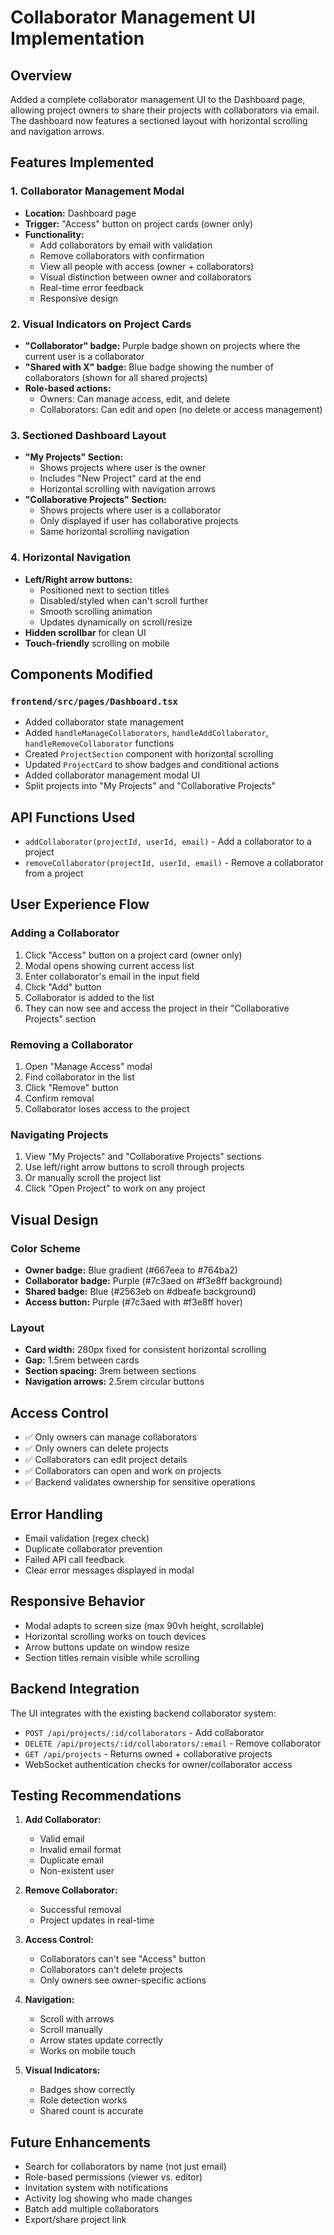 # Collaborator Management UI Implementation

## Overview
Added a complete collaborator management UI to the Dashboard page, allowing project owners to share their projects with collaborators via email. The dashboard now features a sectioned layout with horizontal scrolling and navigation arrows.

## Features Implemented

### 1. Collaborator Management Modal
- **Location:** Dashboard page
- **Trigger:** "Access" button on project cards (owner only)
- **Functionality:**
  - Add collaborators by email with validation
  - Remove collaborators with confirmation
  - View all people with access (owner + collaborators)
  - Visual distinction between owner and collaborators
  - Real-time error feedback
  - Responsive design

### 2. Visual Indicators on Project Cards
- **"Collaborator" badge:** Purple badge shown on projects where the current user is a collaborator
- **"Shared with X" badge:** Blue badge showing the number of collaborators (shown for all shared projects)
- **Role-based actions:**
  - Owners: Can manage access, edit, and delete
  - Collaborators: Can edit and open (no delete or access management)

### 3. Sectioned Dashboard Layout
- **"My Projects" Section:**
  - Shows projects where user is the owner
  - Includes "New Project" card at the end
  - Horizontal scrolling with navigation arrows
- **"Collaborative Projects" Section:**
  - Shows projects where user is a collaborator
  - Only displayed if user has collaborative projects
  - Same horizontal scrolling navigation

### 4. Horizontal Navigation
- **Left/Right arrow buttons:**
  - Positioned next to section titles
  - Disabled/styled when can't scroll further
  - Smooth scrolling animation
  - Updates dynamically on scroll/resize
- **Hidden scrollbar** for clean UI
- **Touch-friendly** scrolling on mobile

## Components Modified

### `frontend/src/pages/Dashboard.tsx`
- Added collaborator state management
- Added `handleManageCollaborators`, `handleAddCollaborator`, `handleRemoveCollaborator` functions
- Created `ProjectSection` component with horizontal scrolling
- Updated `ProjectCard` to show badges and conditional actions
- Added collaborator management modal UI
- Split projects into "My Projects" and "Collaborative Projects"

## API Functions Used
- `addCollaborator(projectId, userId, email)` - Add a collaborator to a project
- `removeCollaborator(projectId, userId, email)` - Remove a collaborator from a project

## User Experience Flow

### Adding a Collaborator
1. Click "Access" button on a project card (owner only)
2. Modal opens showing current access list
3. Enter collaborator's email in the input field
4. Click "Add" button
5. Collaborator is added to the list
6. They can now see and access the project in their "Collaborative Projects" section

### Removing a Collaborator
1. Open "Manage Access" modal
2. Find collaborator in the list
3. Click "Remove" button
4. Confirm removal
5. Collaborator loses access to the project

### Navigating Projects
1. View "My Projects" and "Collaborative Projects" sections
2. Use left/right arrow buttons to scroll through projects
3. Or manually scroll the project list
4. Click "Open Project" to work on any project

## Visual Design

### Color Scheme
- **Owner badge:** Blue gradient (#667eea to #764ba2)
- **Collaborator badge:** Purple (#7c3aed on #f3e8ff background)
- **Shared badge:** Blue (#2563eb on #dbeafe background)
- **Access button:** Purple (#7c3aed with #f3e8ff hover)

### Layout
- **Card width:** 280px fixed for consistent horizontal scrolling
- **Gap:** 1.5rem between cards
- **Section spacing:** 3rem between sections
- **Navigation arrows:** 2.5rem circular buttons

## Access Control
- ✅ Only owners can manage collaborators
- ✅ Only owners can delete projects
- ✅ Collaborators can edit project details
- ✅ Collaborators can open and work on projects
- ✅ Backend validates ownership for sensitive operations

## Error Handling
- Email validation (regex check)
- Duplicate collaborator prevention
- Failed API call feedback
- Clear error messages displayed in modal

## Responsive Behavior
- Modal adapts to screen size (max 90vh height, scrollable)
- Horizontal scrolling works on touch devices
- Arrow buttons update on window resize
- Section titles remain visible while scrolling

## Backend Integration
The UI integrates with the existing backend collaborator system:
- `POST /api/projects/:id/collaborators` - Add collaborator
- `DELETE /api/projects/:id/collaborators/:email` - Remove collaborator
- `GET /api/projects` - Returns owned + collaborative projects
- WebSocket authentication checks for owner/collaborator access

## Testing Recommendations

1. **Add Collaborator:**
   - Valid email
   - Invalid email format
   - Duplicate email
   - Non-existent user

2. **Remove Collaborator:**
   - Successful removal
   - Project updates in real-time

3. **Access Control:**
   - Collaborators can't see "Access" button
   - Collaborators can't delete projects
   - Only owners see owner-specific actions

4. **Navigation:**
   - Scroll with arrows
   - Scroll manually
   - Arrow states update correctly
   - Works on mobile touch

5. **Visual Indicators:**
   - Badges show correctly
   - Role detection works
   - Shared count is accurate

## Future Enhancements
- Search for collaborators by name (not just email)
- Role-based permissions (viewer vs. editor)
- Invitation system with notifications
- Activity log showing who made changes
- Batch add multiple collaborators
- Export/share project link

